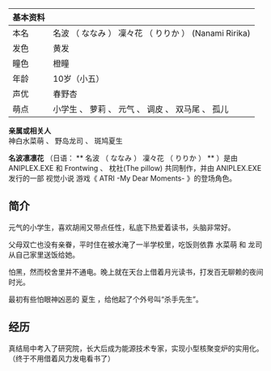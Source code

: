 |  **基本资料**  ||
|---|---|
|本名  |  名波  （  ななみ  ）  凜々花  （  りりか  ）  (Nanami Ririka)   |
|发色  |  黄发   |
|瞳色  |  橙瞳   |
|年龄  |  10岁（小五）   |
|声优  |  春野杏   |
|萌点  |  小学生  、  萝莉  、  元气  、  调皮  、  双马尾  、  孤儿   |
**亲属或相关人**  
神白水菜萌  、  野岛龙司  、  斑鸠夏生  
  
**名波凛凛花** （日语：  ** 名波  （  ななみ  ）  凜々花  （  りりか  ）  ** ）是由  ANIPLEX.EXE  和
Frontwing  、  枕社(The pillow)  共同制作，并由  ANIPLEX.EXE  发行的一部  视觉小说  游戏《  ATRI -My
Dear Moments-  》的登场角色。

##  简介

元气的小学生，喜欢胡闹又带点任性，私底下热爱着读书，头脑非常好。

父母双亡也没有亲眷，平时住在被水淹了一半学校里，吃饭则依靠  水菜萌  和  龙司  从自己家里送饭给她。

怕黑，然而校舍里并不通电。晚上就在天台上借着月光读书，打发百无聊赖的夜间时光。

最初有些怕眼神凶恶的  夏生  ，给他起了个外号叫“杀手先生”。

##  经历

真结局中考入了研究院，长大后成为能源技术专家，实现小型核聚变炉的实用化。  （终于不用借着风力发电看书了）